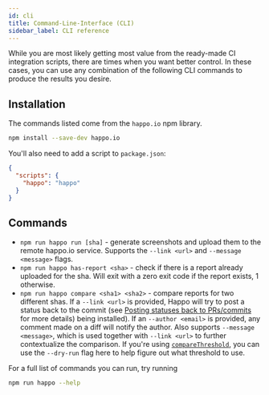 ```yaml
---
id: cli
title: Command-Line-Interface (CLI)
sidebar_label: CLI reference
---
```


While you are most likely getting most value from the ready-made CI integration
scripts, there are times when you want better control. In these cases, you can
use any combination of the following CLI commands to produce the results you
desire.

## Installation

The commands listed come from the `happo.io` npm library.

```sh
npm install --save-dev happo.io
```

You'll also need to add a script to `package.json`:

```json
{
  "scripts": {
    "happo": "happo"
  }
}
```

## Commands

- `npm run happo run [sha]` - generate screenshots and upload them to the remote
  happo.io service. Supports the `--link <url>` and `--message <message>` flags.
- `npm run happo has-report <sha>` - check if there is a report already uploaded
  for the sha. Will exit with a zero exit code if the report exists, 1
  otherwise.
- `npm run happo compare <sha1> <sha2>` - compare reports for two different
  shas. If a `--link <url>` is provided, Happo will try to post a status back to
  the commit (see
  [Posting statuses back to PRs/commits](continuous-integration.md#posting-statuses-back-to-prscommits)
  for more details) being installed). If an `--author <email>` is provided, any
  comment made on a diff will notify the author. Also supports
  `--message <message>`, which is used together with `--link <url>` to further
  contextualize the comparison. If you're using
  [`compareThreshold`](configuration.md#comparethreshold), you can use the
  `--dry-run` flag here to help figure out what threshold to use.

For a full list of commands you can run, try running

```sh
npm run happo --help
```
